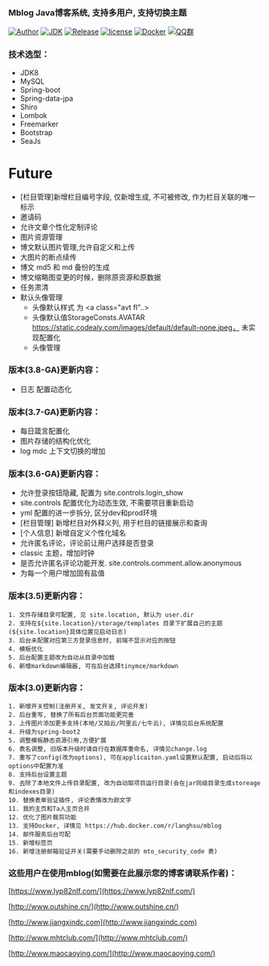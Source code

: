 ### Mblog Java博客系统, 支持多用户, 支持切换主题
[![Author](https://img.shields.io/badge/author-landy-green.svg?style=flat-square)](http://mtons.com)
[![JDK](https://img.shields.io/badge/jdk-1.8-green.svg?style=flat-square)](#)
[![Release](https://img.shields.io/github/release/langhsu/mblog.svg?style=flat-square)](https://github.com/langhsu/mblog)
[![license](https://img.shields.io/badge/license-GPL--3.0-green.svg)](https://github.com/langhsu/mblog/blob/master/LICENSE)
[![Docker](https://img.shields.io/docker/automated/langhsu/mblog.svg?style=flat-square)](https://hub.docker.com/r/langhsu/mblog)
[![QQ群](https://img.shields.io/badge/chat-Mtons-green.svg)](https://jq.qq.com/?_wv=1027&k=521CRdF)

### 技术选型：
* JDK8
* MySQL
* Spring-boot
* Spring-data-jpa
* Shiro
* Lombok
* Freemarker
* Bootstrap
* SeaJs


# Future
* [栏目管理]新增栏目编号字段, 仅新增生成, 不可被修改, 作为栏目关联的唯一标示
* 邀请码
* 允许文章个性化定制评论
* 图片资源管理
* 博文默认图片管理,允许自定义和上传
* 大图片的断点续传
* 博文 md5 和 md 备份的生成
* 博文缩略图变更的时候，删除原资源和原数据
* 任务肃清
* 默认头像管理
  + 头像默认样式 为  <a class="avt fl"..><img class="img-circle"></a>
  + 头像默认值StorageConsts.AVATAR https://static.codealy.com/images/default/default-none.jpeg，
  未实现配置化
  + 头像管理

### 版本(3.8-GA)更新内容：
* 日志 配置动态化

### 版本(3.7-GA)更新内容：
* 每日箴言配置化
* 图片存储的结构化优化
* log mdc 上下文切换的增加

### 版本(3.6-GA)更新内容：
* 允许登录按钮隐藏, 配置为 site.controls.login_show
* site.controls 配置优化为动态生效, 不需要项目重新启动
* yml 配置的进一步拆分, 区分dev和prod环境
* [栏目管理] 新增栏目对外释义列, 用于栏目的链接展示和查询
* [个人信息] 新增自定义个性化域名
* 允许匿名评论，评论前让用户选择是否登录
* classic 主题，增加时钟
* 是否允许匿名评论功能开发. site.controls.comment.allow.anonymous
* 为每一个用户增加固有盐值




### 版本(3.5)更新内容：
    1. 文件存储目录可配置, 见 site.location, 默认为 user.dir
    2. 支持在${site.location}/storage/templates 目录下扩展自己的主题(${site.location}具体位置见启动日志)
    3. 后台未配置对应第三方登录信息时, 前端不显示对应的按钮
    4. 模板优化
    5. 后台配置主题改为自动从目录中加载
    6. 新增markdown编辑器, 可在后台选择tinymce/markdown
    
### 版本(3.0)更新内容：
    1. 新增开关控制(注册开关, 发文开关, 评论开发)
    2. 后台重写, 替换了所有后台页面功能更完善
    3. 上传图片添加更多支持(本地/又拍云/阿里云/七牛云), 详情见后台系统配置
    4. 升级为spring-boot2
    5. 调整模板静态资源引用,方便扩展
    6. 表名调整, 旧版本升级时请自行在数据库重命名, 详情见change.log
    7. 重写了config(改为options), 可在applicaiton.yaml设置默认配置, 启动后将以options中配置为准
    8. 支持后台设置主题
    9. 去除了本地文件上传目录配置, 改为自动取项目运行目录(会在jar同级目录生成storeage和indexes目录)
    10. 替换表单验证插件, 评论表情改为颜文字
    11. 我的主页和Ta人主页合并
    12. 优化了图片裁剪功能
    13. 支持Docker, 详情见 https://hub.docker.com/r/langhsu/mblog
    14. 邮件服务后台可配
    15. 新增标签页
    16. 新增注册邮箱验证开关(需要手动删除之前的 mto_security_code 表)

### 这些用户在使用mblog(如需要在此展示您的博客请联系作者)：
[https://www.lyp82nlf.com/](https://www.lyp82nlf.com/)

[http://www.outshine.cn/](http://www.outshine.cn/)

[http://www.jiangxindc.com](http://www.jiangxindc.com)

[http://www.mhtclub.com/](http://www.mhtclub.com/)

[http://www.maocaoying.com/](http://www.maocaoying.com/)

